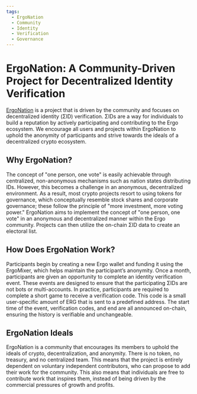```yaml
---
tags:
  - ErgoNation
  - Community
  - Identity
  - Verification
  - Governance
---
```


# ErgoNation: A Community-Driven Project for Decentralized Identity Verification

[ErgoNation](https://ergonation.org/) is a project that is driven by the community and focuses on decentralized identity (ΣID) verification. ΣIDs are a way for individuals to build a reputation by actively participating and contributing to the Ergo ecosystem. We encourage all users and projects within ErgoNation to uphold the anonymity of participants and strive towards the ideals of a decentralized crypto ecosystem.

## Why ErgoNation?

The concept of "one person, one vote" is easily achievable through centralized, non-anonymous mechanisms such as nation states distributing IDs. However, this becomes a challenge in an anonymous, decentralized environment. As a result, most crypto projects resort to using tokens for governance, which conceptually resemble stock shares and corporate governance; these follow the principle of "more investment, more voting power." ErgoNation aims to implement the concept of "one person, one vote" in an anonymous and decentralized manner within the Ergo community. Projects can then utilize the on-chain ΣID data to create an electoral list.

## How Does ErgoNation Work?

Participants begin by creating a new Ergo wallet and funding it using the ErgoMixer, which helps maintain the participant’s anonymity. Once a month, participants are given an opportunity to complete an identity verification event. These events are designed to ensure that the participating ΣIDs are not bots or multi-accounts. In practice, participants are required to complete a short game to receive a verification code. This code is a small user-specific amount of ERG that is sent to a predefined address. The start time of the event, verification codes, and end are all announced on-chain, ensuring the history is verifiable and unchangeable.

## ErgoNation Ideals

ErgoNation is a community that encourages its members to uphold the ideals of crypto, decentralization, and anonymity. There is no token, no treasury, and no centralized team. This means that the project is entirely dependent on voluntary independent contributors, who can propose to add their work for the community. This also means that individuals are free to contribute work that inspires them, instead of being driven by the commercial pressures of growth and profits.
